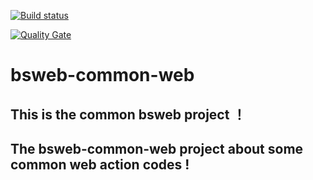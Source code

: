 ﻿
[![Build status](https://travis-ci.org/15838028035/bsweb-common-web.svg?branch=master)](https://travis-ci.org/15838028035/bsweb-common-web)

[![Quality Gate](https://sonarcloud.io/dashboard?id=com.github.15838028035%3Absweb-common-web)](https://sonarcloud.io/dashboard?id=com.github.15838028035%3Absweb-common-web)

# bsweb-common-web

## This is the common bsweb project ！

## The bsweb-common-web project   about some common web action codes !
